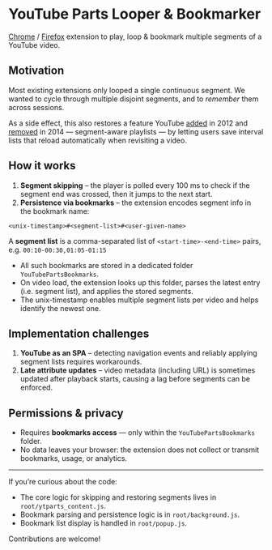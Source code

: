 # YouTube Parts Looper & Bookmarker
[Chrome](https://chrome.google.com/webstore/detail/youtube-parts-looper-book/ofgegdifcefmhkfninkfgcjkminmbfdj) / [Firefox](https://addons.mozilla.org/en-US/firefox/addon/youtube-parts-looper/) extension to play, loop & bookmark multiple segments of a YouTube video.

## Motivation
Most existing extensions only looped a single continuous segment. We wanted to cycle through multiple disjoint segments, and to *remember* them across sessions. 

As a side effect, this also restores a feature YouTube [added](https://blog.youtube/news-and-events/cut-to-chase-with-improved-youtube/) in 2012 and [removed](https://stackoverflow.com/questions/41046667/playing-several-custom-youtube-video-urls-with-start-and-end-time-in-sequence-li#comment78182423_41046667) in 2014 — segment-aware playlists — by letting users save interval lists that reload automatically when revisiting a video.

## How it works
1. **Segment skipping** – the player is polled every 100 ms to check if the segment end was crossed, then it jumps to the next start.
2. **Persistence via bookmarks** – the extension encodes segment info in the bookmark name:
```
<unix-timestamp>#<segment-list>#<user-given-name>
```
A **segment list** is a comma-separated list of `<start-time>-<end-time>` pairs, e.g. `00:10-00:30,01:05-01:15`

- All such bookmarks are stored in a dedicated folder `YouTubePartsBookmarks`.
- On video load, the extension looks up this folder, parses the latest entry (i.e. segment list), and applies the stored segments.
- The unix-timestamp enables multiple segment lists per video and helps identify the newest one.

## Implementation challenges
1. **YouTube as an SPA** – detecting navigation events and reliably applying segment lists requires workarounds.
2. **Late attribute updates** – video metadata (including URL) is sometimes updated after playback starts, causing a lag before segments can be enforced.

## Permissions & privacy
- Requires **bookmarks access** — only within the `YouTubePartsBookmarks` folder.
- No data leaves your browser: the extension does not collect or transmit bookmarks, usage, or analytics.

---

If you’re curious about the code:
- The core logic for skipping and restoring segments lives in `root/ytparts_content.js`.
- Bookmark parsing and persistence logic is in `root/background.js`.
- Bookmark list display is handled in `root/popup.js`.

Contributions are welcome!
